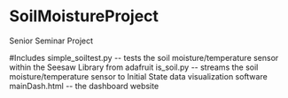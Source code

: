 # SoilMoistureProject
Senior Seminar Project

#Includes
simple_soiltest.py        -- tests the soil moisture/temperature sensor within the Seesaw Library from adafruit
is_soil.py                -- streams the soil moisture/temperature sensor to Initial State data visualization software
mainDash.html             -- the dashboard website
